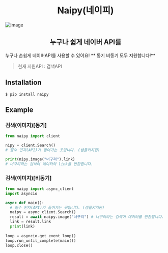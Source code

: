 <div align="center">
  <h1>Naipy(네이피)</h1>
</div>

![image](https://user-images.githubusercontent.com/103942316/184539416-9568fad2-24ed-4832-8f01-e2775a89fafe.png)

<div align="center">
  <h2>누구나 쉽게 네이버 API를</h2>
</div>

누구나 손쉽게 네이버API를 사용할 수 있어요!
** 동기 비동기 모두 지원합니다!**
> 현재 지원API : 검색API

## Installation
```
$ pip install naipy
```
## Example
### 검색(이미지)[동기]
```py
from naipy import client

nipy = client.Search()
# 필수 인자(API)가 들어가는 곳입니다. (샘플키지원)

print(nipy.image("너구리").link)
# 너구리라는 검색어 데이터의 link를 반환합니다.
```
### 검색(이미지)[비동기]
```py
from naipy import async_client
import asyncio

async def main():
  # 필수 인자(API)가 들어가는 곳입니다. (샘플키지원)
  naipy = async_client.Search()
  result = await naipy.image("너구리") # 너구리라는 검색어 데이터를 반환합니다.
  link = result.link 
  print(link)
  
loop = asyncio.get_event_loop()
loop.run_until_complete(main())
loop.close()  
```

